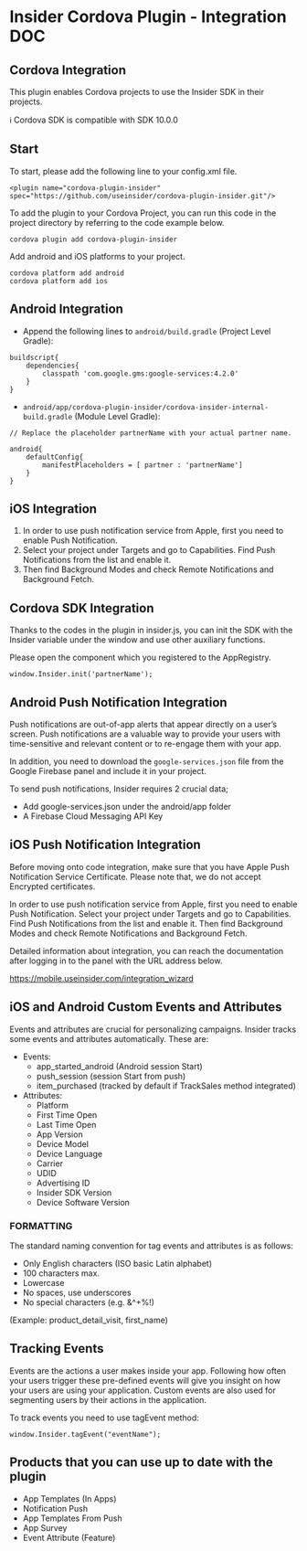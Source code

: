 # Insider Cordova Plugin - Integration DOC

## Cordova Integration

This plugin enables Cordova projects to use the Insider SDK in their projects.

:information_source:	Cordova SDK is compatible with SDK 10.0.0

## Start

To start, please add the following line to your config.xml file.

```
<plugin name="cordova-plugin-insider" spec="https://github.com/useinsider/cordova-plugin-insider.git"/>
```

To add the plugin to your Cordova Project, you can run this code in the project directory by referring to the code example below.

```
cordova plugin add cordova-plugin-insider
```

Add android and iOS platforms to your project.

```
cordova platform add android
cordova platform add ios
```

## Android Integration

- Append the following lines to `android/build.gradle` (Project Level Gradle):

```
buildscript{
    dependencies{
        classpath 'com.google.gms:google-services:4.2.0'
    }
}
```
- `android/app/cordova-plugin-insider/cordova-insider-internal-build.gradle` (Module Level Gradle):

```
// Replace the placeholder partnerName with your actual partner name.

android{
    defaultConfig{
        manifestPlaceholders = [ partner : 'partnerName']
    }
}
```

## iOS Integration

1. In order to use push notification service from Apple, first you need to enable Push Notification.
2. Select your project under Targets and go to Capabilities. Find Push Notifications from the list and enable it.
3. Then find Background Modes and check Remote Notifications and Background Fetch.

## Cordova SDK Integration

Thanks to the codes in the plugin in  insider.js, you can init the SDK with the Insider variable under the window and use other auxiliary functions.

Please open the component which you registered to the AppRegistry.

```
window.Insider.init('partnerName');
```

## Android Push Notification Integration

Push notifications are out-of-app alerts that appear directly on a user’s screen. Push notifications are a valuable way to provide your users with time-sensitive and relevant content or to re-engage them with your app.

In addition, you need to download the ```google-services.json``` file from the Google Firebase panel and include it in your project.

To send push notifications, Insider requires 2 crucial data;

- Add google-services.json under the android/app folder
- A Firebase Cloud Messaging API Key

## iOS Push Notification Integration
Before moving onto code integration, make sure that you have Apple Push Notification Service Certificate. Please note that, we do not accept Encrypted certificates.

In order to use push notification service from Apple, first you need to enable Push Notification. Select your project under Targets and go to Capabilities. Find Push Notifications from the list and enable it. Then find Background Modes and check Remote Notifications and Background Fetch.

Detailed information about integration, you can reach the documentation after logging in to the panel with the URL address below.

https://mobile.useinsider.com/integration_wizard

## iOS and Android Custom Events and Attributes

Events and attributes are crucial for personalizing campaigns. Insider tracks some events and attributes automatically. These are:

- Events:
  * app_started_android (Android session Start)
  * push_session (session Start from push)
  * item_purchased (tracked by default if TrackSales method integrated)
- Attributes:
  * Platform
  * First Time Open
  * Last Time Open
  * App Version
  * Device Model
  * Device Language
  * Carrier
  * UDID
  * Advertising ID
  * Insider SDK Version
  * Device Software Version

### FORMATTING
The standard naming convention for tag events and attributes is as follows:

- Only English characters (ISO basic Latin alphabet)
- 100 characters max.
- Lowercase
- No spaces, use underscores
- No special characters (e.g. &^+%!)

(Example: product_detail_visit, first_name)

## Tracking Events

Events are the actions a user makes inside your app. Following how often your users trigger these pre-defined events will give you insight on how your users are using your application. Custom events are also used for segmenting users by their actions in the application.

To track events you need to use tagEvent method:

```
window.Insider.tagEvent("eventName");
```

## Products that you can use up to date with the plugin

- App Templates (In Apps)
- Notification Push
- App Templates From Push
- App Survey
- Event Attribute (Feature)
